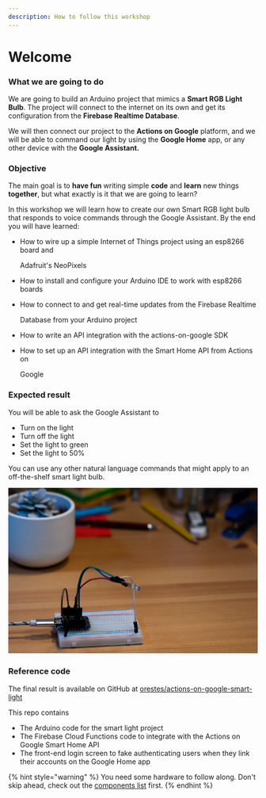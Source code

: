 ```yaml
---
description: How to follow this workshop
---
```


# Welcome

### What we are going to do

We are going to build an Arduino project that mimics a **Smart RGB Light Bulb**. The project will connect to the internet on its own and get its configuration from the **Firebase Realtime Database**. 

We will then connect our project to the **Actions on Google** platform, and we will be able to command our light by using the **Google Home** app, or any other device with the **Google Assistant.**

### Objective

The main goal is to **have fun** writing simple **code** and **learn** new things **together**, but what exactly is it that we are going to learn?

In this workshop we will learn how to create our own Smart RGB light bulb that responds to voice commands through the Google Assistant. By the end you will have learned:

* How to wire up a simple Internet of Things project using an esp8266 board and

  Adafruit's NeoPixels

* How to install and configure your Arduino IDE to work with esp8266 boards
* How to connect to and get real-time updates from the Firebase Realtime

  Database from your Arduino project

* How to write an API integration with the actions-on-google SDK
* How to set up an API integration with the Smart Home API from Actions on

  Google

### Expected result

You will be able to ask the Google Assistant to 

* Turn on  the light
* Turn off the light
* Set the light to green
* Set the light to 50%

You can use any other natural language commands that might apply to an off-the-shelf smart light bulb.

![This is what your smart light bulb will look like](.gitbook/assets/result.png)

### Reference code

The final result is available on GitHub at [orestes/actions-on-google-smart-light](https://github.com/orestes/actions-on-google-smart-light)

This repo contains

* The Arduino code for the smart light project
* The Firebase Cloud Functions code to integrate with the Actions on Google Smart Home API 
* The front-end login screen to fake authenticating users when they link their accounts on the Google Home app

{% hint style="warning" %}
You need some hardware to follow along. Don't skip ahead, check out the [components list](requisites.md) first.
{% endhint %}

